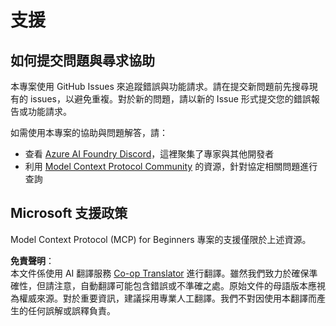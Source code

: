 <!--
CO_OP_TRANSLATOR_METADATA:
{
  "original_hash": "b3cffaf217113101e21eba532be806ea",
  "translation_date": "2025-07-13T15:20:58+00:00",
  "source_file": "SUPPORT.md",
  "language_code": "mo"
}
-->
# 支援

## 如何提交問題與尋求協助  

本專案使用 GitHub Issues 來追蹤錯誤與功能請求。請在提交新問題前先搜尋現有的 issues，以避免重複。對於新的問題，請以新的 Issue 形式提交您的錯誤報告或功能請求。

如需使用本專案的協助與問題解答，請：
- 查看 [Azure AI Foundry Discord](https://discord.com/invite/ByRwuEEgH4)，這裡聚集了專家與其他開發者
- 利用 [Model Context Protocol Community](https://modelcontextprotocol.io/community/) 的資源，針對協定相關問題進行查詢

## Microsoft 支援政策  

Model Context Protocol (MCP) for Beginners 專案的支援僅限於上述資源。

**免責聲明**：  
本文件係使用 AI 翻譯服務 [Co-op Translator](https://github.com/Azure/co-op-translator) 進行翻譯。雖然我們致力於確保準確性，但請注意，自動翻譯可能包含錯誤或不準確之處。原始文件的母語版本應視為權威來源。對於重要資訊，建議採用專業人工翻譯。我們不對因使用本翻譯而產生的任何誤解或誤釋負責。